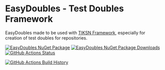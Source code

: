 # EasyDoubles - Test Doubles Framework

EasyDoubles made to be used with [TIKSN Framework](https://github.com/tiksn/TIKSN-Framework), especially for creation of test doubles for repositories.

[![EasyDoubles NuGet Package](https://img.shields.io/nuget/v/EasyDoubles.svg)](https://www.nuget.org/packages/EasyDoubles/) [![EasyDoubles NuGet Package Downloads](https://img.shields.io/nuget/dt/EasyDoubles)](https://www.nuget.org/packages/EasyDoubles) [![GitHub Actions Status](https://github.com/tiksn/EasyDoubles/workflows/Build/badge.svg?branch=main)](https://github.com/tiksn/EasyDoubles/actions)

[![GitHub Actions Build History](https://buildstats.info/github/chart/tiksn/EasyDoubles?branch=main&includeBuildsFromPullRequest=false)](https://github.com/tiksn/EasyDoubles/actions)
